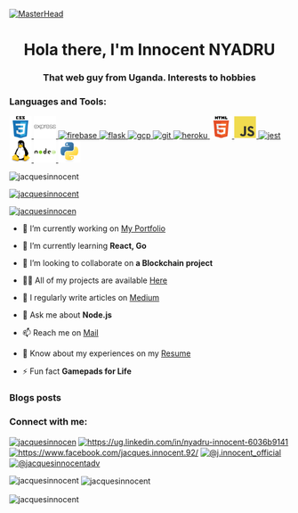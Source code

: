 [![MasterHead](https://user-images.githubusercontent.com/74038190/241765440-80728820-e06b-4f96-9c9e-9df46f0cc0a5.gif)](https://rishavchanda.io)

<h1 align="center">Hola there, I'm Innocent NYADRU</h1>
<h3 align="center">That web guy from Uganda. Interests to hobbies</h3>

<h3 align="left">Languages and Tools:</h3>
<p align="left"> <a href="https://www.w3schools.com/css/" target="_blank" rel="noreferrer"> <img src="https://raw.githubusercontent.com/devicons/devicon/master/icons/css3/css3-original-wordmark.svg" alt="css3" width="40" height="40"/> </a> <a href="https://expressjs.com" target="_blank" rel="noreferrer"> <img src="https://raw.githubusercontent.com/devicons/devicon/master/icons/express/express-original-wordmark.svg" alt="express" width="40" height="40"/> </a> <a href="https://firebase.google.com/" target="_blank" rel="noreferrer"> <img src="https://www.vectorlogo.zone/logos/firebase/firebase-icon.svg" alt="firebase" width="40" height="40"/> </a> <a href="https://flask.palletsprojects.com/" target="_blank" rel="noreferrer"> <img src="https://www.vectorlogo.zone/logos/pocoo_flask/pocoo_flask-icon.svg" alt="flask" width="40" height="40"/> </a> <a href="https://cloud.google.com" target="_blank" rel="noreferrer"> <img src="https://www.vectorlogo.zone/logos/google_cloud/google_cloud-icon.svg" alt="gcp" width="40" height="40"/> </a> <a href="https://git-scm.com/" target="_blank" rel="noreferrer"> <img src="https://www.vectorlogo.zone/logos/git-scm/git-scm-icon.svg" alt="git" width="40" height="40"/> </a> <a href="https://heroku.com" target="_blank" rel="noreferrer"> <img src="https://www.vectorlogo.zone/logos/heroku/heroku-icon.svg" alt="heroku" width="40" height="40"/> </a> <a href="https://www.w3.org/html/" target="_blank" rel="noreferrer"> <img src="https://raw.githubusercontent.com/devicons/devicon/master/icons/html5/html5-original-wordmark.svg" alt="html5" width="40" height="40"/> </a> <a href="https://developer.mozilla.org/en-US/docs/Web/JavaScript" target="_blank" rel="noreferrer"> <img src="https://raw.githubusercontent.com/devicons/devicon/master/icons/javascript/javascript-original.svg" alt="javascript" width="40" height="40"/> </a> <a href="https://jestjs.io" target="_blank" rel="noreferrer"> <img src="https://www.vectorlogo.zone/logos/jestjsio/jestjsio-icon.svg" alt="jest" width="40" height="40"/> </a> <a href="https://www.linux.org/" target="_blank" rel="noreferrer"> <img src="https://raw.githubusercontent.com/devicons/devicon/master/icons/linux/linux-original.svg" alt="linux" width="40" height="40"/> </a> <a href="https://nodejs.org" target="_blank" rel="noreferrer"> <img src="https://raw.githubusercontent.com/devicons/devicon/master/icons/nodejs/nodejs-original-wordmark.svg" alt="nodejs" width="40" height="40"/> </a> <a href="https://www.python.org" target="_blank" rel="noreferrer"> <img src="https://raw.githubusercontent.com/devicons/devicon/master/icons/python/python-original.svg" alt="python"
 width="40" height="40"/> </a> </p>

<p align="left"> <img src="https://komarev.com/ghpvc/?username=jacquesinnocent&label=Profile%20views&color=0e75b6&style=flat" alt="jacquesinnocent" /> </p>

<p align="left"> <a href="https://github.com/ryo-ma/github-profile-trophy"><img src="https://github-profile-trophy.vercel.app/?username=jacquesinnocent" alt="jacquesinnocent" /></a> </p>

<p align="left"> <a href="https://twitter.com/jacquesinnocen" target="blank"><img src="https://img.shields.io/twitter/follow/jacquesinnocen?logo=twitter&style=for-the-badge" alt="jacquesinnocen" /></a> </p>

- 🔭 I’m currently working on [My Portfolio](https://cerulean-jelly-a1dccc.netlify.app/#)

- 🌱 I’m currently learning **React, Go**

- 👯 I’m looking to collaborate on **a Blockchain project**

- 👨‍💻 All of my projects are available [Here](https://cerulean-jelly-a1dccc.netlify.app/#)

- 📝 I regularly write articles on [Medium](https://medium.com/@jacquesinnocentadv)

- 💬 Ask me about **Node.js**

- 📫 Reach me on [Mail](mailto:jacquesinnocentadv@gmail.com)

- 📄 Know about my experiences on my [Resume](https://drive.google.com/file/d/13zj1jibluYV6SzLznJl6BtlwzFCsGXPO/view?usp=sharing)

- ⚡ Fun fact **Gamepads for Life**

### Blogs posts
<!-- BLOG-POST-LIST:START -->
<!-- BLOG-POST-LIST:END -->

<h3 align="left">Connect with me:</h3>
<p align="left">
<a href="https://twitter.com/jacquesinnocen" target="blank"><img align="center" src="https://raw.githubusercontent.com/rahuldkjain/github-profile-readme-generator/master/src/images/icons/Social/twitter.svg" alt="jacquesinnocen" height="30" width="40" /></a>
<a href="https://linkedin.com/in/https://ug.linkedin.com/in/nyadru-innocent-6036b9141" target="blank"><img align="center" src="https://raw.githubusercontent.com/rahuldkjain/github-profile-readme-generator/master/src/images/icons/Social/linked-in-alt.svg" alt="https://ug.linkedin.com/in/nyadru-innocent-6036b9141" height="30" width="40" /></a>
<a href="https://fb.com/https://www.facebook.com/jacques.innocent.92/" target="blank"><img align="center" src="https://raw.githubusercontent.com/rahuldkjain/github-profile-readme-generator/master/src/images/icons/Social/facebook.svg" alt="https://www.facebook.com/jacques.innocent.92/" height="30" width="40" /></a>
<a href="https://instagram.com/@j.innocent_official" target="blank"><img align="center" src="https://raw.githubusercontent.com/rahuldkjain/github-profile-readme-generator/master/src/images/icons/Social/instagram.svg" alt="@j.innocent_official" height="30" width="40" /></a>
<a href="https://medium.com/@jacquesinnocentadv" target="blank"><img align="center" src="https://raw.githubusercontent.com/rahuldkjain/github-profile-readme-generator/master/src/images/icons/Social/medium.svg" alt="@jacquesinnocentadv" height="30" width="40" /></a>
</p>



<p><img align="left" src="https://github-readme-stats.vercel.app/api/top-langs?username=jacquesinnocent&show_icons=true&locale=en&layout=compact" alt="jacquesinnocent" /></p>

<p>&nbsp;<img align="center" src="https://github-readme-stats.vercel.app/api?username=jacquesinnocent&show_icons=true&locale=en" alt="jacquesinnocent" /></p>

<p><img align="center" src="https://github-readme-streak-stats.herokuapp.com/?user=jacquesinnocent&" alt="jacquesinnocent" /></p>
